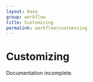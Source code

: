 ```yaml
---
layout: base
group: workflow
title: Customizing
permalink: workflow/customizing
---
```


# Customizing

<p class="hint hint--error">Documentation incomplete.</p>

<!--
    <p class="intro">This section is about the few stylesheets that form the foundation of the Yoshino frontend. These contain global settings, helpers for visual debugging, resets, styling of the root elements (`<html> & <body>`) and a few mixins.</body>
-->
